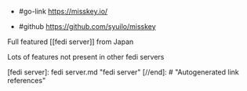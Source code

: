 - #go-link https://misskey.io/

- #github https://github.com/syuilo/misskey

Full featured [[fedi server]] from Japan

Lots of features not present in other fedi servers

[//begin]: # "Autogenerated link references for markdown compatibility"
[fedi server]: fedi server.md "fedi server"
[//end]: # "Autogenerated link references"